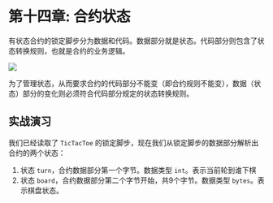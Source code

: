 # 第十四章: 合约状态

有状态合约的锁定脚步分为数据和代码。数据部分就是状态。代码部分则包含了状态转换规则，也就是合约的业务逻辑。

![](https://img-blog.csdnimg.cn/20200712230128735.png?x-oss-process=image/watermark,type_ZmFuZ3poZW5naGVpdGk,shadow_10,text_aHR0cHM6Ly9ibG9nLmNzZG4ubmV0L2ZyZWVkb21oZXJv,size_16,color_FFFFFF,t_70#pic_center)

为了管理状态，从而要求合约的代码部分不能变（即合约规则不能变），数据（状态）部分的变化则必须符合代码部分规定的状态转换规则。


## 实战演习

我们已经读取了 `TicTacToe` 的锁定脚步，现在我们从锁定脚步的数据部分解析出合约的两个状态：

1. 状态 `turn`，合约数据部分第一个字节。数据类型 `int`。表示当前轮到谁下棋
2. 状态 `board`，合约数据部分第二个字节开始，共9个字节。数据类型 `bytes`。表示棋盘状态。